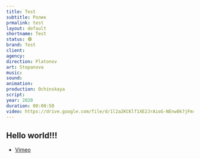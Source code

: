 ```yaml
---
title: Test
subtitle: Ролик
prmalink: test
layout: default
shortname: Test
status: 🟢
brand: Test
client:
agency:
direction: Platonov
art: Stepanova
music:  
sound:
animation:  
production: Ochinskaya
script:
year: 2020
duration: 00:00:50
video: https://drive.google.com/file/d/1l2a2KCKlf1XE2JrAioG-NEnw0k7jFmro/view?usp=sharing
---
```

Hello world!!!
---

+ [Vimeo](xxxxx)

